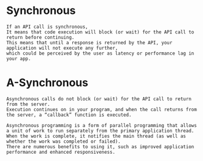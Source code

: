 
# Synchronous 

    If an API call is synchronous, 
    It means that code execution will block (or wait) for the API call to return before continuing. 
    This means that until a response is returned by the API, your application will not execute any further, 
    which could be perceived by the user as latency or performance lag in your app.
 
 
# A-Synchronous

    Asynchronous calls do not block (or wait) for the API call to return from the server. 
    Execution continues on in your program, and when the call returns from the server, a “callback” function is executed.
  
    Asynchronous programming is a form of parallel programming that allows a unit of work to run separately from the primary application thread. 
    When the work is complete, it notifies the main thread (as well as whether the work was completed or failed). 
    There are numerous benefits to using it, such as improved application performance and enhanced responsiveness.
